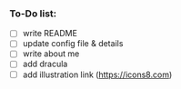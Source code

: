 ### To-Do list: 
- [ ] write README 
- [ ] update config file & details 
- [ ] write about me 
- [ ] add dracula 
- [ ] add illustration link (https://icons8.com)